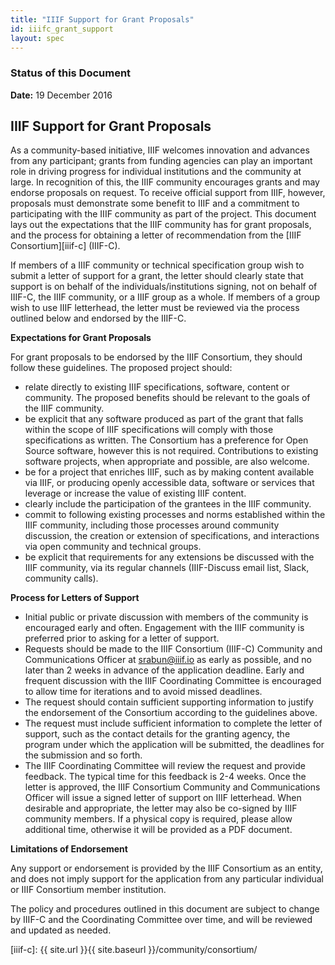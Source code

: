 ```yaml
---
title: "IIIF Support for Grant Proposals"
id: iiifc_grant_support
layout: spec
---
```

### Status of this Document

**Date:** 19 December 2016

## IIIF Support for Grant Proposals

As a community-based initiative, IIIF welcomes innovation and advances from any participant; grants from funding agencies can play an important role in driving progress for individual institutions and the community at large. In recognition of this, the IIIF community encourages grants and may endorse proposals on request. To receive official support from IIIF, however, proposals must demonstrate some benefit to IIIF and a commitment to participating with the IIIF community as part of the project. This document lays out the expectations that the IIIF community has for grant proposals, and the process for obtaining a letter of recommendation from the [IIIF Consortium][iiif-c] (IIIF-C).

If members of a IIIF community or technical specification group wish to submit a letter of support for a grant, the letter should clearly state that support is on behalf of the individuals/institutions signing, not on behalf of IIIF-C, the IIIF community, or a IIIF group as a whole. If members of a group wish to use IIIF letterhead, the letter must be reviewed via the process outlined below and endorsed by the IIIF-C.

**Expectations for Grant Proposals**

For grant proposals to be endorsed by the IIIF Consortium, they should follow these guidelines.
The proposed project should:

 * relate directly to existing IIIF specifications, software, content or community. The proposed benefits should be relevant to the goals of the IIIF community.
 * be explicit that any software produced as part of the grant that falls within the scope of IIIF specifications will comply with those specifications as written.  The Consortium has a preference for Open Source software, however this is not required. Contributions to existing software projects, when appropriate and possible, are also welcome.
 * be for a project that enriches IIIF, such as by making content available via IIIF, or producing openly accessible data, software or services that leverage or increase the value of existing IIIF content.
 * clearly include the participation of the grantees in the IIIF community.
 * commit to following existing processes and norms established within the IIIF community, including those processes around community discussion, the creation or extension of specifications, and interactions via open community and technical groups.
 * be explicit that requirements for any extensions be discussed with the IIIF community, via its regular channels (IIIF-Discuss email list, Slack, community calls).

 **Process for Letters of Support**

 * Initial public or private discussion with members of the community is encouraged early and often. Engagement with the IIIF community is preferred prior to asking for a letter of support.
 * Requests should be made to the IIIF Consortium (IIIF-C) Community and Communications Officer at srabun@iiif.io as early as possible, and no later than 2 weeks in advance of the application deadline. Early and frequent discussion with the IIIF Coordinating Committee is encouraged to allow time for iterations and to avoid missed deadlines.
 * The request should contain sufficient supporting information to justify the endorsement of the Consortium according to the guidelines above.
 * The request must include sufficient information to complete the letter of support, such as the contact details for the granting agency, the program under which the application will be submitted, the deadlines for the submission and so forth.
 * The IIIF Coordinating Committee will review the request and provide feedback.  The typical time for this feedback is 2-4 weeks. Once the letter is approved, the IIIF Consortium Community and Communications Officer will issue a signed letter of support on IIIF letterhead. When desirable and appropriate, the letter may also be co-signed by IIIF community members. If a physical copy is required, please allow additional time, otherwise it will be provided as a PDF document.

 **Limitations of Endorsement**

Any support or endorsement is provided by the IIIF Consortium as an entity, and does not imply support for the application from any particular individual or IIIF Consortium member institution.

The policy and procedures outlined in this document are subject to change by IIIF-C and the Coordinating Committee over time, and will be reviewed and updated as needed.

[iiif-c]: {{ site.url }}{{ site.baseurl }}/community/consortium/
